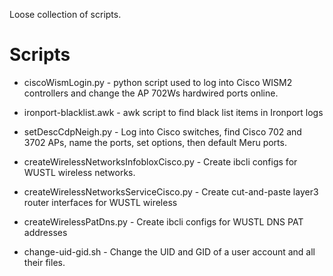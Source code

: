 Loose collection of scripts.


Scripts
================
* ciscoWismLogin.py - python script used to log into Cisco WISM2 controllers and change the AP 702Ws hardwired ports online.

* ironport-blacklist.awk - awk script to find black list items in Ironport logs

* setDescCdpNeigh.py - Log into Cisco switches, find Cisco 702 and 3702 APs, name the ports, set options, then default Meru ports.

* createWirelessNetworksInfobloxCisco.py - Create ibcli configs for WUSTL wireless networks.

* createWirelessNetworksServiceCisco.py - Create cut-and-paste layer3 router interfaces for WUSTL wireless

* createWirelessPatDns.py - Create ibcli configs for WUSTL DNS PAT addresses

* change-uid-gid.sh - Change the UID and GID of a user account and all their files.
